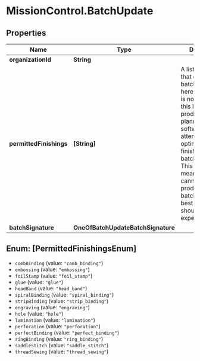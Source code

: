 # MissionControl.BatchUpdate

## Properties
Name | Type | Description | Notes
------------ | ------------- | ------------- | -------------
**organizationId** | **String** |  | [optional] 
**permittedFinishings** | **[String]** | A list of finishings that could be batched together here. If a finishing is not provided in this list then production planning/batching software will not attempt to optimize for those finishings of the batched parts. This does not mean that they cannot be produced as a batch, but the best outcomes should not be expected. | [optional] 
**batchSignature** | **OneOfBatchUpdateBatchSignature** |  | [optional] 

<a name="[PermittedFinishingsEnum]"></a>
## Enum: [PermittedFinishingsEnum]

* `combBinding` (value: `"comb_binding"`)
* `embossing` (value: `"embossing"`)
* `foilStamp` (value: `"foil_stamp"`)
* `glue` (value: `"glue"`)
* `headBand` (value: `"head_band"`)
* `spiralBinding` (value: `"spiral_binding"`)
* `stripBinding` (value: `"strip_binding"`)
* `engraving` (value: `"engraving"`)
* `hole` (value: `"hole"`)
* `lamination` (value: `"lamination"`)
* `perforation` (value: `"perforation"`)
* `perfectBinding` (value: `"perfect_binding"`)
* `ringBinding` (value: `"ring_binding"`)
* `saddleStitch` (value: `"saddle_stitch"`)
* `threadSewing` (value: `"thread_sewing"`)

